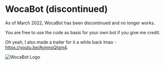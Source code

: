 # WocaBot (discontinued)

As of March 2022, WocaBot has been discontinued and no longer works.

You are free to use the code as basis for your own bot if you give me credit.

Oh yeah, I also made a trailer for it a while back lmao - https://youtu.be/AyinnoQIgm4.

![WocaBot Logo](assets/logo.png)
